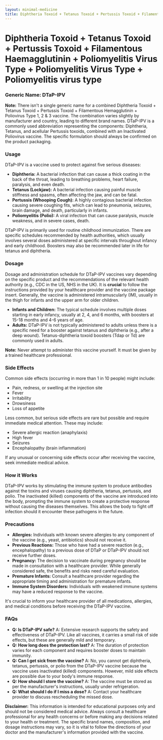 ```yaml
---
layout: minimal-medicine
title: Diphtheria Toxoid + Tetanus Toxoid + Pertussis Toxoid + Filamentous Haemagglutinin + Poliomyelitis Virus Type + Poliomyelitis Virus Type + Poliomyelitis virus type
---
```


# Diphtheria Toxoid + Tetanus Toxoid + Pertussis Toxoid + Filamentous Haemagglutinin + Poliomyelitis Virus Type + Poliomyelitis Virus Type + Poliomyelitis virus type
### Generic Name: DTaP-IPV

**Note:**  There isn't a single generic name for a combined Diphtheria Toxoid + Tetanus Toxoid + Pertussis Toxoid + Filamentous Hemagglutinin + Poliovirus Type 1, 2 & 3 vaccine.  The combination varies slightly by manufacturer and country, leading to different brand names. DTaP-IPV is a commonly used abbreviation representing the components: Diphtheria, Tetanus, and acellular Pertussis toxoids, combined with an Inactivated Poliovirus vaccine.  The specific formulation should always be confirmed on the product packaging.

### Usage

DTaP-IPV is a vaccine used to protect against five serious diseases:

* **Diphtheria:** A bacterial infection that can cause a thick coating in the back of the throat, leading to breathing problems, heart failure, paralysis, and even death.
* **Tetanus (Lockjaw):** A bacterial infection causing painful muscle stiffness and spasms, often affecting the jaw, and can be fatal.
* **Pertussis (Whooping Cough):** A highly contagious bacterial infection causing severe coughing fits, which can lead to pneumonia, seizures, brain damage, and death, particularly in infants.
* **Poliomyelitis (Polio):** A viral infection that can cause paralysis, muscle weakness, and in severe cases, death.

DTaP-IPV is primarily used for routine childhood immunization.  There are specific schedules recommended by health authorities, which usually involves several doses administered at specific intervals throughout infancy and early childhood.  Boosters may also be recommended later in life for tetanus and diphtheria.

### Dosage

Dosage and administration schedule for DTaP-IPV vaccines vary depending on the specific product and the recommendations of the relevant health authority (e.g., CDC in the US, NHS in the UK).  It is **crucial** to follow the instructions provided by your healthcare provider and the vaccine package insert.  Generally, the vaccine is administered intramuscularly (IM), usually in the thigh for infants and the upper arm for older children.

* **Infants and Children:**  The typical schedule involves multiple doses starting in early infancy, usually at 2, 4, and 6 months, with boosters at 15-18 months and 4-6 years of age.
* **Adults:**  DTaP-IPV is not typically administered to adults unless there is a specific need for a booster against tetanus and diphtheria (e.g., after a deep wound).  Tetanus-diphtheria toxoid boosters (Tdap or Td) are commonly used in adults.


**Note:** Never attempt to administer this vaccine yourself. It must be given by a trained healthcare professional.


### Side Effects

Common side effects (occurring in more than 1 in 10 people) might include:

* Pain, redness, or swelling at the injection site
* Fever
* Irritability
* Drowsiness
* Loss of appetite

Less common, but serious side effects are rare but possible and require immediate medical attention.  These may include:

* Severe allergic reaction (anaphylaxis)
* High fever
* Seizures
* Encephalopathy (brain inflammation)

If any unusual or concerning side effects occur after receiving the vaccine, seek immediate medical advice.


### How it Works

DTaP-IPV works by stimulating the immune system to produce antibodies against the toxins and viruses causing diphtheria, tetanus, pertussis, and polio.  The inactivated (killed) components of the vaccine are introduced into the body, prompting the immune system to create a protective response without causing the diseases themselves.  This allows the body to fight off infection should it encounter these pathogens in the future.


### Precautions

* **Allergies:**  Individuals with known severe allergies to any component of the vaccine (e.g., yeast, antibiotics) should not receive it.
* **Previous Reactions:** Those who have had a severe reaction (e.g., encephalopathy) to a previous dose of DTaP or DTaP-IPV should not receive further doses.
* **Pregnancy:**  The decision to vaccinate during pregnancy should be made in consultation with a healthcare provider.  While generally considered safe, the benefits and risks need careful evaluation.
* **Premature Infants:**  Consult a healthcare provider regarding the appropriate timing and administration for premature infants.
* **Immune System Disorders:** Individuals with weakened immune systems may have a reduced response to the vaccine.

It's crucial to inform your healthcare provider of all medications, allergies, and medical conditions before receiving the DTaP-IPV vaccine.


### FAQs

* **Q: Is DTaP-IPV safe?** A:  Extensive research supports the safety and effectiveness of DTaP-IPV.  Like all vaccines, it carries a small risk of side effects, but these are generally mild and temporary.
* **Q: How long does the protection last?** A:  The duration of protection varies for each component and requires booster doses to maintain immunity.
* **Q: Can I get sick from the vaccine?** A: No, you cannot get diphtheria, tetanus, pertussis, or polio from the DTaP-IPV vaccine because the vaccine uses inactivated (killed) components.  However, mild side effects are possible due to your body's immune response.
* **Q: How should I store the vaccine?** A:  The vaccine must be stored as per the manufacturer's instructions, usually under refrigeration.
* **Q: What should I do if I miss a dose?** A:  Contact your healthcare provider to discuss rescheduling the missed dose.


**Disclaimer:** This information is intended for educational purposes only and should not be considered medical advice.  Always consult a healthcare professional for any health concerns or before making any decisions related to your health or treatment.  The specific brand names, composition, and dosage instructions may vary, so it is vital to follow the directions of your doctor and the manufacturer's information provided with the vaccine.
